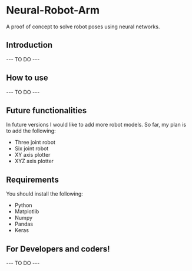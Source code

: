 # Neural-Robot-Arm
A proof of concept to solve robot poses using neural networks.

## Introduction

--- TO DO ---

## How to use

--- TO DO ---

## Future functionalities
In future versions I would like to add more robot models. So far, my plan is to add the following:

* Three joint robot
* Six joint robot
* XY axis plotter
* XYZ axis plotter


## Requirements
You should install the following:

* Python
* Matplotlib
* Numpy
* Pandas
* Keras


## For Developers and coders!
--- TO DO ---









